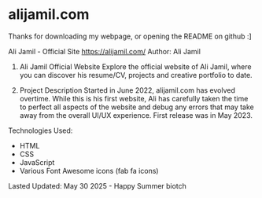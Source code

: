 # alijamil.com

Thanks for downloading my webpage, or opening the README on github :]

Ali Jamil - Official Site
https://alijamil.com/
Author: Ali Jamil


1. Ali Jamil Official Website
Explore the official website of Ali Jamil, where you can discover his resume/CV, projects and creative portfolio to date.

2. Project Description
Started in June 2022, alijamil.com has evolved overtime. While this is his first website, Ali has carefully taken the time to perfect all aspects of the website and debug any errors that may take away from the overall UI/UX experience. First release was in May 2023.

Technologies Used:
- HTML
- CSS
- JavaScript
- Various Font Awesome icons (fab fa icons)

Lasted Updated: May 30 2025 - Happy Summer biotch
